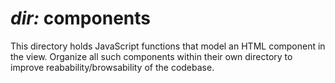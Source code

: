 # *dir:* **components**

This directory holds JavaScript functions that model an HTML component in the view.
Organize all such components within their own directory to improve reabability/browsability of the codebase. 
